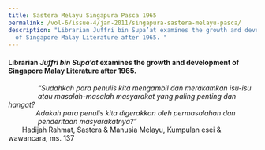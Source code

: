 ```yaml
---
title: Sastera Melayu Singapura Pasca 1965
permalink: /vol-6/issue-4/jan-2011/singapura-sastera-melayu-pasca/
description: "Librarian Juffri bin Supa’at examines the growth and development
  of Singapore Malay Literature after 1965. "
---
```

#### Librarian _Juffri bin Supa’at_ examines the growth and development of Singapore Malay Literature after 1965.

<i>&emsp;&emsp;&emsp;&emsp;
“Sudahkah para penulis kita mengambil dan merakamkan isu-isu<br>&emsp;&emsp;&emsp;&emsp;
 atau masalah-masalah masyarakat yang paling penting dan hangat?<br>&emsp;&emsp;&emsp;&emsp;Adakah para penulis kita digerakkan oleh permasalahan dan<br> &emsp;&emsp;&emsp;&emsp;
penderitaan masyarakatnya?”</i><br>&emsp;&emsp;Hadijah Rahmat, Sastera & Manusia Melayu, Kumpulan esei & wawancara, ms. 137





